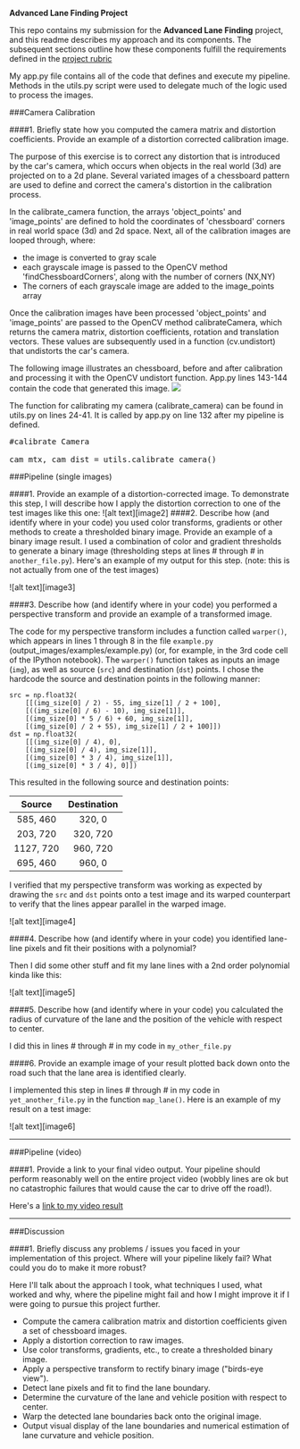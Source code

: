 **Advanced Lane Finding Project**

This repo contains my submission for the <strong>Advanced Lane Finding</strong> project, and this readme describes my approach and its components. The subsequent sections outline how these components fulfill the requirements defined in the <a href='https://review.udacity.com/#!/rubrics/571/view'>project rubric</a>

My app.py file contains all of the code that defines and execute my pipeline. Methods in the utils.py script were used to delegate much of the logic used to process the images.

###Camera Calibration

####1. Briefly state how you computed the camera matrix and distortion coefficients. Provide an example of a distortion corrected calibration image.

The purpose of this exercise is to correct any distortion that is introduced by the car's camera, which occurs when objects in the real world (3d) are projected on to a 2d plane. Several variated images of a chessboard pattern are used to define and correct the camera's distortion in the calibration process.   

In the calibrate_camera function, the arrays 'object_points' and 'image_points' are defined to hold the coordinates of  'chessboard' corners in real world space (3d) and 2d space. Next, all of the calibration images are looped through, where:
* the image is converted to gray scale
* each grayscale image is passed to the OpenCV method 'findChessboardCorners', along with the number of corners (NX,NY) 
* The corners of each grayscale image are added to the image_points array

Once the calibration images have been processed 'object_points' and 'image_points' are passed to the OpenCV method calibrateCamera, which returns the camera matrix, distortion coefficients, rotation and translation vectors. These values are subsequently used in a function (cv.undistort) that undistorts the car's camera. 

The following image illustrates an chessboard, before and after calibration and processing it with the OpenCV undistort function. App.py lines 143-144 contain the code that generated this image. 
<img src='https://github.com/joshpierro/self-driving-car/blob/master/p4/output_images/point1.png'>

The function for calibrating my camera (calibrate_camera) can be found in utils.py on lines 24-41. It is called by app.py on line 132 after my pipeline is defined.  

<pre>
#calibrate Camera<br>
cam_mtx, cam_dist = utils.calibrate_camera()
</pre>

###Pipeline (single images)

####1. Provide an example of a distortion-corrected image.
To demonstrate this step, I will describe how I apply the distortion correction to one of the test images like this one:
![alt text][image2]
####2. Describe how (and identify where in your code) you used color transforms, gradients or other methods to create a thresholded binary image.  Provide an example of a binary image result.
I used a combination of color and gradient thresholds to generate a binary image (thresholding steps at lines # through # in `another_file.py`).  Here's an example of my output for this step.  (note: this is not actually from one of the test images)

![alt text][image3]

####3. Describe how (and identify where in your code) you performed a perspective transform and provide an example of a transformed image.

The code for my perspective transform includes a function called `warper()`, which appears in lines 1 through 8 in the file `example.py` (output_images/examples/example.py) (or, for example, in the 3rd code cell of the IPython notebook).  The `warper()` function takes as inputs an image (`img`), as well as source (`src`) and destination (`dst`) points.  I chose the hardcode the source and destination points in the following manner:

```
src = np.float32(
    [[(img_size[0] / 2) - 55, img_size[1] / 2 + 100],
    [((img_size[0] / 6) - 10), img_size[1]],
    [(img_size[0] * 5 / 6) + 60, img_size[1]],
    [(img_size[0] / 2 + 55), img_size[1] / 2 + 100]])
dst = np.float32(
    [[(img_size[0] / 4), 0],
    [(img_size[0] / 4), img_size[1]],
    [(img_size[0] * 3 / 4), img_size[1]],
    [(img_size[0] * 3 / 4), 0]])

```
This resulted in the following source and destination points:

| Source        | Destination   | 
|:-------------:|:-------------:| 
| 585, 460      | 320, 0        | 
| 203, 720      | 320, 720      |
| 1127, 720     | 960, 720      |
| 695, 460      | 960, 0        |

I verified that my perspective transform was working as expected by drawing the `src` and `dst` points onto a test image and its warped counterpart to verify that the lines appear parallel in the warped image.

![alt text][image4]

####4. Describe how (and identify where in your code) you identified lane-line pixels and fit their positions with a polynomial?

Then I did some other stuff and fit my lane lines with a 2nd order polynomial kinda like this:

![alt text][image5]

####5. Describe how (and identify where in your code) you calculated the radius of curvature of the lane and the position of the vehicle with respect to center.

I did this in lines # through # in my code in `my_other_file.py`

####6. Provide an example image of your result plotted back down onto the road such that the lane area is identified clearly.

I implemented this step in lines # through # in my code in `yet_another_file.py` in the function `map_lane()`.  Here is an example of my result on a test image:

![alt text][image6]

---

###Pipeline (video)

####1. Provide a link to your final video output.  Your pipeline should perform reasonably well on the entire project video (wobbly lines are ok but no catastrophic failures that would cause the car to drive off the road!).

Here's a [link to my video result](./project_video.mp4)

---

###Discussion

####1. Briefly discuss any problems / issues you faced in your implementation of this project.  Where will your pipeline likely fail?  What could you do to make it more robust?

Here I'll talk about the approach I took, what techniques I used, what worked and why, where the pipeline might fail and how I might improve it if I were going to pursue this project further.  


* Compute the camera calibration matrix and distortion coefficients given a set of chessboard images.
* Apply a distortion correction to raw images.
* Use color transforms, gradients, etc., to create a thresholded binary image.
* Apply a perspective transform to rectify binary image ("birds-eye view").
* Detect lane pixels and fit to find the lane boundary.
* Determine the curvature of the lane and vehicle position with respect to center.
* Warp the detected lane boundaries back onto the original image.
* Output visual display of the lane boundaries and numerical estimation of lane curvature and vehicle position.

